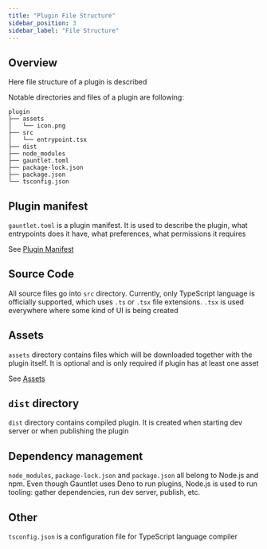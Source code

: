 ```yaml
---
title: "Plugin File Structure"
sidebar_position: 3
sidebar_label: "File Structure"
---
```


## Overview

Here file structure of a plugin is described

Notable directories and files of a plugin are following:
```
plugin
├── assets
│   └── icon.png
├── src
│   └── entrypoint.tsx
├── dist
├── node_modules
├── gauntlet.toml
├── package-lock.json
├── package.json
└── tsconfig.json
```

## Plugin manifest

`gauntlet.toml` is a plugin manifest.
It is used to describe the plugin, what entrypoints does it have, what preferences, what permissions it requires

See [Plugin Manifest](manifest.md)

## Source Code

All source files go into `src` directory. Currently, only TypeScript language is officially supported, which uses `.ts` or `.tsx` file extensions.
`.tsx` is used everywhere where some kind of UI is being created

## Assets

`assets` directory contains files which will be downloaded together with the plugin itself.
It is optional and is only required if plugin has at least one asset

See [Assets](../api-reference/assets.md)

## `dist` directory

`dist` directory contains compiled plugin. It is created when starting dev server or when publishing the plugin

## Dependency management

`node_modules`, `package-lock.json` and `package.json` all belong to Node.js and npm.
Even though Gauntlet uses Deno to run plugins, Node.js is used to run tooling: gather dependencies, run dev server, publish, etc.

## Other

`tsconfig.json` is a configuration file for TypeScript language compiler